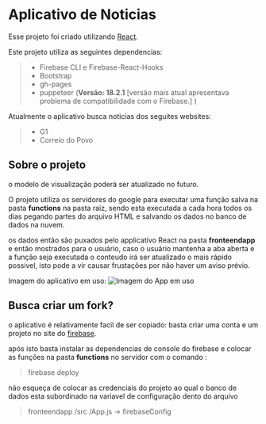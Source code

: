 # Aplicativo de Noticias

Esse projeto foi criado utilizando [React](https://github.com/facebook/create-react-app).

Este projeto utiliza as seguintes dependencias:
> - Firebase CLI e Firebase-React-Hooks
> - Bootstrap
> - gh-pages
> - puppeteer (**Versão: 18.2.1** [versão mais atual apresentava problema de compatibilidade com o Firebase.] )

Atualmente o aplicativo busca noticias dos seguites websites:
> - G1
> - Correio do Povo

## Sobre o projeto
o modelo de visualização poderá ser atualizado no futuro.

O projeto utiliza os servidores do google para executar uma função salva na pasta **functions** na pasta raiz, sendo esta executada a cada hora todos os dias pegando partes do arquivo HTML e salvando os dados no banco de dados na nuvem. 

os dados então são puxados pelo applicativo React na pasta **fronteendapp** e então mostrados para o usuário, caso o usuário mantenha a aba aberta e a função seja executada o conteudo irá ser atualizado o mais rápido possivel, isto pode a vir causar frustações por não haver um aviso prévio.

Imagem do aplicativo em uso:
![Imagem do App em uso](https://github.com/Lmedeiros-leiman/aplicativoNoticias/assets/57924586/f26d62bf-e228-42e1-b9ee-52b192e17d5e)

## Busca criar um fork?

o aplicativo é relativamente facil de ser copiado: basta criar uma conta e um projeto no site do [firebase](https://firebase.google.com).

após isto basta instalar as dependencias de console do firebase e colocar as funções na pasta **functions** no servidor com o comando :
> firebase deploy

 não esqueça de colocar as credenciais do projeto ao qual o banco de dados esta subordinado na variavel de configuração dento do arquivo
 > fronteendapp /src /App.js -> firebaseConfig
